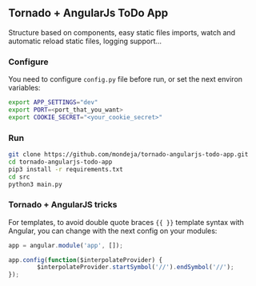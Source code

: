 ## Tornado + AngularJs ToDo App
Structure based on components, easy static files imports, watch and automatic reload static files, logging support...

### Configure
You need to configure `config.py` file before run, or set the next environ variables:
```bash
export APP_SETTINGS="dev"
export PORT=<port_that_you_want>
export COOKIE_SECRET="<your_cookie_secret>"
```

### Run
```bash
git clone https://github.com/mondeja/tornado-angularjs-todo-app.git
cd tornado-angularjs-todo-app
pip3 install -r requirements.txt
cd src
python3 main.py
```

### Tornado + AngularJS tricks
For templates, to avoid double quote braces `{{ }}` template syntax with Angular, you can change with the next config on your modules:
```javascript
app = angular.module('app', []);

app.config(function($interpolateProvider) {
        $interpolateProvider.startSymbol('//').endSymbol('//');
});
```

